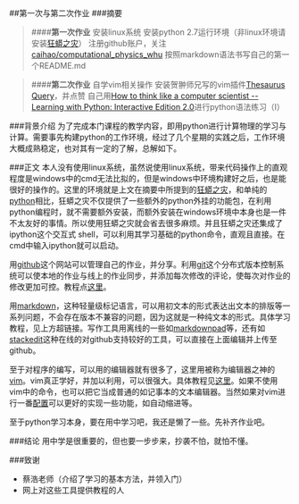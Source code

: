 ##第一次与第二次作业
###摘要

>####**第一次作业**
安装linux系统
安装python 2.7运行环境（非linux环境请安装[狂蟒之灾](https://www.continuum.io/)）
注册github账户，关注[caihao/computational_physics_whu](https://github.com/caihao/computational_physics_whu)
按照markdown语法书写自己的第一个README.md

>####**第二次作业**
自学vim相关操作
安装贺翀师兄写的vim插件[Thesaurus Query](https://github.com/Ron89/thesaurus_query.vim)，并点赞
自己用[How to think like a computer scientist -- Learning with Python: Interactive Edition 2.0](http://interactivepython.org/runestone/static/thinkcspy/index.html)进行python语法练习（I）

###背景介绍
为了完成本门课程的教学内容，即用python进行计算物理的学习与计算。需要事先构建python的工作环境，经过了几个星期的实践之后，工作环境大概成熟稳定，也对其有一定的了解，总解如下。

###正文
本人没有使用linux系统，虽然说使用linux系统，带来代码操作上的直观程度是windows中的cmd无法比拟的，但是windows中环境构建好之后，也是能很好的操作的。这里的环境就是上文在摘要中所提到的[狂蟒之灾](https://www.continuum.io/)，和单纯的[python](https://www.python.org/)相比，狂蟒之灾不仅提供了一些额外的python外挂的功能包，在利用python编程时，就不需要额外安装，而额外安装在windows环境中本身也是一件不太友好的事情。所以使用狂蟒之灾就会省去很多麻烦。并且狂蟒之灾还集成了ipython这个交互式 shell，可以利用其学习基础的python命令，直观且直接。在cmd中输入ipython就可以启动。

用[github](https://github.com)这个网站可以管理自己的作业，并分享。利用[git](https://git-scm.com/)这个分布式版本控制系统可以使本地的作业与线上的作业同步，并添加每次修改的评论，使每次对作业的修改更加可控。教程点[这里](http://www.bootcss.com/p/git-guide/)。

用[markdown](http://sspai.com/25137)，这种轻量级标记语言，可以用初文本的形式表达出文本的排版等一系列问题，不会存在版本不兼容的问题，因为这就是一种纯文本的形式。具体学习教程，见上方超链接。写作工具用离线的一些如[markdownpad](http://markdownpad.com/)等，还有如[stackedit](stackedit.io/)这种在线的对github支持较好的工具，可以直接在上面编辑并上传至github。

至于对程序的编写，可以用的编辑器就有很多了，这里用被称为编辑器之神的[vim](http://www.vim.org/)。vim真正学好，并加以利用，可以很强大。具体教程见[这里](http://coolshell.cn/articles/5426.html)。如果不使用vim中的命令，也可以把它当成普通的如记事本的文本编辑器。当然如果对vim进行一番[配置](http://www.cnblogs.com/wangj08/archive/2013/03/13/2957309.html)可以更好的实现一些功能，如自动缩进等。

至于python学习本身，要在用中学习吧，我还是懒了一些。先补齐作业吧。

###结论
用中学是很重要的，但也要一步步来，抄袭不怕，就怕不懂。

###致谢
+ 蔡浩老师（介绍了学习的基本方法，并领入门）
+ 网上对这些工具提供教程的人